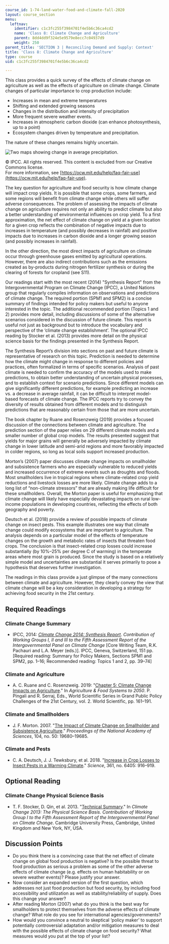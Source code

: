 ```yaml
---
course_id: 1-74-land-water-food-and-climate-fall-2020
layout: course_section
menu:
  leftnav:
    identifier: c1c3fc255f3984701f4e5b6c36ca4cd2
    name: 'Class 8: Climate Change and Agriculture'
    parent: 8dd4dd9f324e5e9579e8ecc7c04937d9
    weight: 250
parent_title: 'SECTION 3 | Reconciling Demand and Supply: Context'
title: 'Class 8: Climate Change and Agriculture'
type: course
uid: c1c3fc255f3984701f4e5b6c36ca4cd2

---
```


This class provides a quick survey of the effects of climate change on agriculture as well as the effects of agriculture on climate change. Climate changes of particular importance to crop production include:

*   Increases in mean and extreme temperatures
*   Shifting and extended growing seasons
*   Changes in the distribution and intensity of precipitation
*   More frequent severe weather events.
*   Increases in atmospheric carbon dioxide (can enhance photosynthesis, up to a point)
*   Ecosystem changes driven by temperature and precipitation.

The nature of these changes remains highly uncertain.

![Two maps showing change in average precipitation.](/coursemedia/1-74-land-water-food-and-climate-fall-2020/90f389e45bf0b753470001722e993fd1_C8_Precip2.png)

© IPCC. All rights reserved. This content is excluded from our Creative Commons license.  
For more information, see [https://ocw.mit.edu/help/faq-fair-use](https://ocw.mit.edu/help/faq-fair-use).

The key question for agriculture and food security is how climate change will impact crop yields. It is possible that some crops, some farmers, and some regions will benefit from climate change while others will suffer adverse consequences. The problem of assessing the impacts of climate change on agriculture requires not only an ability to predict climate but also a better understanding of environmental influences on crop yield. To a first approximation, the net effect of climate change on yield at a given location for a given crop reflects the combination of negative impacts due to increases in temperature (and possibly decreases in rainfall) and positive impacts due to increases in carbon dioxide and a longer growing season (and possibly increases in rainfall).

In the other direction, the most direct impacts of agriculture on climate occur through greenhouse gases emitted by agricultural operations. However, there are also indirect contributions such as the emissions created as by-products during nitrogen fertilizer synthesis or during the clearing of forests for cropland (see S11).

Our readings start with the most recent (2014) "Synthesis Report" from the Intergovernmental Program on Climate Change (IPCC), a United Nations group that regularly compiles information on observations and predictions of climate change. The required portion (SPM1 and SPM2) is a concise summary of findings intended for policy makers but useful to anyone interested in the topic. The additional recommended portion (Topics 1 and 2) provides more detail, including discussions of some of the alternative scenarios considered in the discussion of future climate. This report is useful not just as background but to introduce the vocabulary and perspective of the ‘climate change establishment’. The optional IPCC reading by Stocker et al. (2013) provides more detail on the physical science basis for the findings presented in the Synthesis Report.

The Synthesis Report’s division into sections on past and future climate is representative of research on this topic. Prediction is needed to determine how the climate might change in response to different policies and practices, often formalized in terms of specific scenarios. Analysis of past climate is needed to confirm the accuracy of the models used to make predictions, to obtain better understanding of uncertain physical processes, and to establish context for scenario predictions. Since different models can give significantly different predictions, for example predicting an increase vs. a decrease in average rainfall, it can be difficult to interpret model-based forecasts of climate change. The IPCC reports try to convey the diversity of results obtained from different models and to distinguish predictions that are reasonably certain from those that are more uncertain.

The book chapter by Ruane and Rosenzweig (2019) provides a focused discussion of the connections between climate and agriculture. The prediction section of the paper relies on 29 different climate models and a smaller number of global crop models. The results presented suggest that yields for major grains will generally be adversely impacted by climate change in lower latitude and semi-arid regions and more favorably impacted in colder regions, so long as local soils support increased production.

Morton’s (2007) paper discusses climate change impacts on smallholder and subsistence farmers who are especially vulnerable to reduced yields and increased occurrence of extreme events such as droughts and floods. Most smallholders live in tropical regions where climate-related crop yield reductions and livestock losses are more likely. Climate change adds to a long list of “non-climate stressors” that are already making life difficult for these smallholders. Overall, the Morton paper is useful for emphasizing that climate change will likely have especially devastating impacts on rural low-income populations in developing countries, reflecting the effects of both geography and poverty.

Deutsch et al. (2018) provide a review of possible impacts of climate change on insect pests. This example illustrates one way that climate change could modify ecosystems that are important to agriculture. The analysis depends on a particular model of the effects of temperature changes on the growth and metabolic rates of insects that threaten food crops. The conclusion is that insect-related crop losses could increase substantially (by 10%–25% per degree C of warming) in the temperate areas where most grain is produced. Since the study is based on a relatively simple model and uncertainties are substantial it serves primarily to pose a hypothesis that deserves further investigation.

The readings in this class provide a just glimpse of the many connections between climate and agriculture. However, they clearly convey the view that climate change will be a key consideration in developing a strategy for achieving food security in the 21st century.

Required Readings
-----------------

### Climate Change Summary

*   IPCC, 2014: _[Climate Change 2014: Synthesis Report](https://www.ipcc.ch/report/ar5/syr/)_. _Contribution of Working Groups I, II and III to the Fifth Assessment Report of the Intergovernmental Panel on Climate Change_ \[Core Writing Team, R.K. Pachauri and L.A. Meyer (eds.)\]. IPCC, Geneva, Switzerland, 151 pp. \[Required reading: Summary for Policy Makers, Sections SPM1 and SPM2, pp. 1–16; Recommended reading: Topics 1 and 2, pp. 39–74\]

### Climate and Agriculture

*   A. C. Ruane and C. Rosenzweig. 2019: "[Chapter 5: Climate Change Impacts on Agriculture](https://www.worldscientific.com/doi/abs/10.1142/9789813278356_0005)." In _Agriculture & Food Systems to 2050_. P. Pingali and R. Serraj, Eds., World Scientific Series in Grand Public Policy Challenges of the 21st Century, vol. 2. World Scientific, pp. 161–191.

###  Climate and Smallholders

*   J. F. Morton. 2007. "[The Impact of Climate Change on Smallholder and Subsistence Agriculture](https://www.pnas.org/content/104/50/19680)." _Proceedings of the National Academy of Sciences_, 104, no. 50: 19680–19685.

### Climate and Pests

*   C. A. Deutsch, J. J. Tewksbury, et al. 2018. "[Increase in Crop Losses to Insect Pests in a Warming Climate](https://science.sciencemag.org/content/361/6405/916?utm_campaign=toc_sci-mag_2018-08-30&et_rid=35093317&et_cid=2339801)." _Science_, 361, no. 6405: 916–919.

Optional Reading
----------------

### Climate Change Physical Science Basis

*   T. F. Stocker, D. Qin, et al. 2013. "[Technical Summary](https://www.ipcc.ch/report/ar5/wg1/)." In _Climate Change 2013: The Physical Science Basis. Contribution of Working Group I to the Fifth Assessment Report of the Intergovernmental Panel on Climate Change_. Cambridge University Press, Cambridge, United Kingdom and New York, NY, USA.

Discussion Points
-----------------

*   Do you think there is a convincing case that the net effect of climate change on global food production is negative? Is the possible threat to food production as serious a problem as some of the other adverse effects of climate change (e.g. effects on human habitability or on severe weather events)? Please justify your answer.
*   Now consider an expanded version of the first question, which addresses not just food production but food security, by including food accessibility and utilization as well as stability/reliability of supply. Does this change your answer?
*   After reading Morton (2007) what do you think is the best way for smallholders to protect themselves from the adverse effects of climate change? What role do you see for international agencies/governments? 
*   How would you convince a neutral to skeptical ‘policy maker’ to support potentially controversial adaptation and/or mitigation measures to deal with the possible effects of climate change on food security? What measures would you put at the top of your list?